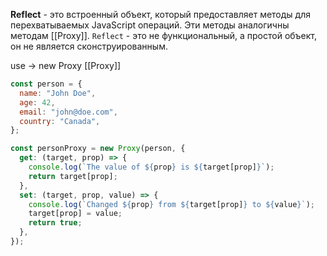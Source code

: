 **Reflect** - это встроенный объект, который предоставляет методы для перехватываемых JavaScript операций. Эти методы аналогичны методам [[Proxy]]. `Reflect` - это не функциональный, а простой объект, он не является сконструированным.

use -> new Proxy [[Proxy]]

```js
const person = {
  name: "John Doe",
  age: 42,
  email: "john@doe.com",
  country: "Canada",
};

const personProxy = new Proxy(person, {
  get: (target, prop) => {
    console.log(`The value of ${prop} is ${target[prop]}`);
    return target[prop];
  },
  set: (target, prop, value) => {
    console.log(`Changed ${prop} from ${target[prop]} to ${value}`);
    target[prop] = value;
    return true;
  },
});
```